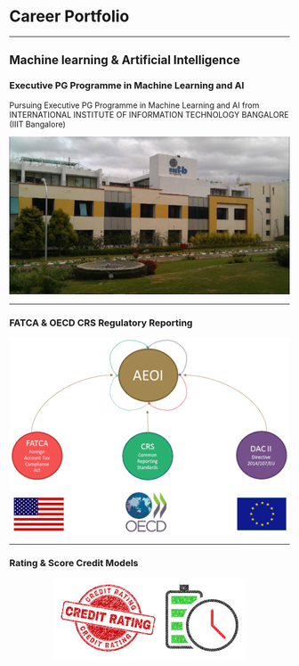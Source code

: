# Career Portfolio
---
## Machine learning & Artificial Intelligence

### Executive PG Programme in Machine Learning and AI

Pursuing Executive PG Programme in Machine Learning and AI from INTERNATIONAL INSTITUTE OF INFORMATION TECHNOLOGY BANGALORE (IIIT Bangalore)

<center><img src="assets/img/IIIT-B.jpeg"/></center>

---
### FATCA & OECD CRS Regulatory Reporting

<center><img src="assets/img/common_reporting_standard.gif"/></center>

---
### Rating & Score Credit Models

<center><img src="assets/img/Rating.jpeg"/></center>
